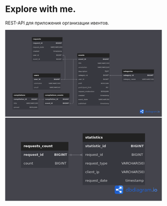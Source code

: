 # Explore with me.
REST-API для приложения организации ивентов.

![ER-Диаграмма основной БД](/png/ExploreER.png)
![ER-Диаграмма БД статистики](/png/StatisticsER.png)
